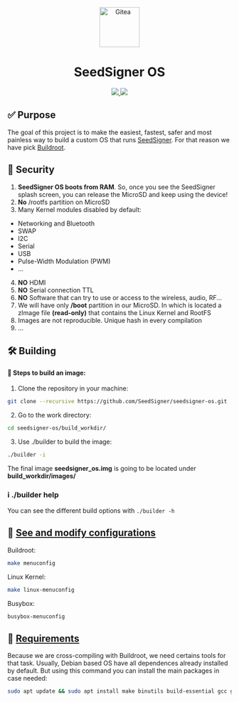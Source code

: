 <p align="center">
  <a href="https://seedsigner.com/">
    <img alt="Gitea" src="docs/img/logo.png" width="90"/>
  </a>
</p>
<h1 align="center">SeedSigner OS</h1>

<p align="center">
  <a href="https://opensource.org/licenses/MIT" title="License: MIT">
    <img src="https://img.shields.io/badge/License-MIT-blue.svg">
  </a>
  <a href="" title="Twitter">
  <img src="https://img.shields.io/twitter/follow/seedsigner?style=social">
  </a>
  
</p>


## ✅ Purpose

The goal of this project is to make the easiest, fastest, safer and most painless way to build a custom OS that runs <a href="https://seedsigner.com">SeedSigner</a>. For that reason we have pick <a href="https://www.buildroot.org">Buildroot</a>.

## 🛂 Security
1. **SeedSigner OS boots from RAM**. So, once you see the SeedSigner splash screen, you can release the MicroSD and keep using the device!
2. **No** /rootfs partition on MicroSD
3. Many Kernel modules disabled by default:
  - Networking and Bluetooth
  - SWAP
  - I2C
  - Serial
  - USB
  - Pulse-Width Modulation (PWM)
  - ...
4. **NO** HDMI
5. **NO** Serial connection TTL
6. **NO** Software that can try to use or access to the wireless, audio, RF...
7. We will have only **/boot** partition in our MicroSD. In which is located a zImage file **(read-only)** that contains the Linux Kernel and RootFS
8. Images are not reproducible. Unique hash in every compilation
9. ...

## 🛠 Building

#### 🔧 Steps to build an image:
1. Clone the repository in your machine:
```bash
git clone --recursive https://github.com/SeedSigner/seedsigner-os.git
```
2. Go to the work directory:
```bash
cd seedsigner-os/build_workdir/
```
3. Use ./builder to build the image:
```bash
./builder -i
```

The final image **seedsigner_os.img** is going to be located under **build_workdir/images/**

### ℹ️ ./builder help
You can see the different build options with `./builder -h`

## 📝 <a href="https://www.buildroot.org/downloads/manual/manual.html#_buildroot_quick_start">See and modify configurations</a>
Buildroot:
```bash
make menuconfig
```

Linux Kernel:
```bash
make linux-menuconfig
```

Busybox:
```bash
busybox-menuconfig
```

## 📑 <a href="https://www.buildroot.org/downloads/manual/manual.html#requirement">Requirements</a>
Because we are cross-compiling with Buildroot, we need certains tools for that task.
Usually, Debian based OS have all dependences already installed by default. But using this command you can install the main packages in case needed:

```bash
sudo apt update && sudo apt install make binutils build-essential gcc g++ patch gzip bzip2 perl tar cpio unzip rsync file bc libssl-dev
```
